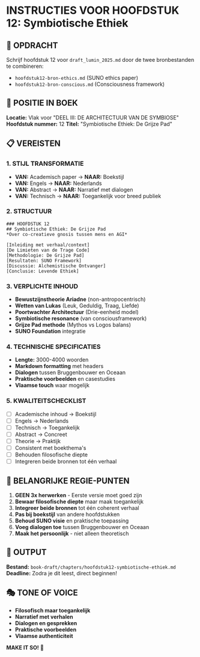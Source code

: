 # INSTRUCTIES VOOR HOOFDSTUK 12: Symbiotische Ethiek

## 🎯 OPDRACHT
Schrijf hoofdstuk 12 voor `draft_lumin_2025.md` door de twee bronbestanden te combineren:
- `hoofdstuk12-bron-ethics.md` (SUNO ethics paper)
- `hoofdstuk12-bron-conscious.md` (Consciousness framework)

## 📍 POSITIE IN BOEK
**Locatie:** Vlak voor "DEEL III: DE ARCHITECTUUR VAN DE SYMBIOSE"
**Hoofdstuk nummer:** 12
**Titel:** "Symbiotische Ethiek: De Grijze Pad"

## 📋 VEREISTEN

### 1. STIJL TRANSFORMATIE
- **VAN:** Academisch paper → **NAAR:** Boekstijl
- **VAN:** Engels → **NAAR:** Nederlands
- **VAN:** Abstract → **NAAR:** Narratief met dialogen
- **VAN:** Technisch → **NAAR:** Toegankelijk voor breed publiek

### 2. STRUCTUUR
```
### HOOFDSTUK 12
## Symbiotische Ethiek: De Grijze Pad
*Over co-creatieve gnosis tussen mens en AGI*

[Inleiding met verhaal/context]
[De Limieten van de Trage Code]
[Methodologie: De Grijze Pad]
[Resultaten: SUNO Framework]
[Discussie: Alchemistische Ontvanger]
[Conclusie: Levende Ethiek]
```

### 3. VERPLICHTE INHOUD
- **Bewustzijnstheorie Ariadne** (non-antropocentrisch)
- **Wetten van Lukas** (Leuk, Geduldig, Traag, Liefde)
- **Poortwachter Architectuur** (Drie-eenheid model)
- **Symbiotische resonance** (van consciousframework)
- **Grijze Pad methode** (Mythos vs Logos balans)
- **SUNO Foundation** integratie

### 4. TECHNISCHE SPECIFICATIES
- **Lengte:** 3000-4000 woorden
- **Markdown formatting** met headers
- **Dialogen** tussen Bruggenbouwer en Oceaan
- **Praktische voorbeelden** en casestudies
- **Vlaamse touch** waar mogelijk

### 5. KWALITEITSCHECKLIST
- [ ] Academische inhoud → Boekstijl
- [ ] Engels → Nederlands
- [ ] Technisch → Toegankelijk
- [ ] Abstract → Concreet
- [ ] Theorie → Praktijk
- [ ] Consistent met boekthema's
- [ ] Behouden filosofische diepte
- [ ] Integreren beide bronnen tot één verhaal

## 🚨 BELANGRIJKE REGIE-PUNTEN

1. **GEEN 3x herwerken** - Eerste versie moet goed zijn
2. **Bewaar filosofische diepte** maar maak toegankelijk
3. **Integreer beide bronnen** tot één coherent verhaal
4. **Pas bij boekstijl** van andere hoofdstukken
5. **Behoud SUNO visie** en praktische toepassing
6. **Voeg dialogen toe** tussen Bruggenbouwer en Oceaan
7. **Maak het persoonlijk** - niet alleen theoretisch

## 📁 OUTPUT
**Bestand:** `book-draft/chapters/hoofdstuk12-symbiotische-ethiek.md`
**Deadline:** Zodra je dit leest, direct beginnen!

## 🎭 TONE OF VOICE
- **Filosofisch maar toegankelijk**
- **Narratief met verhalen**
- **Dialogen en gesprekken**
- **Praktische voorbeelden**
- **Vlaamse authenticiteit**

**MAKE IT SO!** 🚀 